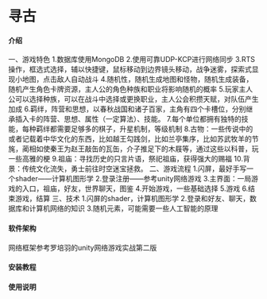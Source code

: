 # 寻古

#### 介绍
一、游戏特色
1.数据库使用MongoDB
2.使用可靠UDP-KCP进行网络同步
3.RTS操作，框选式选择，辅以快捷键，鼠标移动到边界镜头移动，战争迷雾，探索式显现小地图，点击敌人自动战斗
4.随机性，随机生成地图和怪物，随机生成装备，随机产生角色卡牌资源，主人公的角色种族和职业将影响随机的概率
5.玩家主人公可以选择种族，可以在战斗中选择或更换职业，主人公会积攒天赋，对队伍产生加成
6.羁绊，阵营和思想，以春秋战国和诸子百家，主角有四个卡槽位，分别继承插入卡的阵营、思想、属性（一定算法）、技能。
7.每个单位都拥有独特的技能，每种羁绊都需要足够多的棋子，升星机制，等级机制
8.古物：一些传说中的或者记载着中华文化的东西，比如越王勾践剑，比如兰亭集序，比如苏武牧羊的节旄，蔺相如使秦王为赵王敲缶的瓦缶，介子推足下的木屐等，通过这些以科普，玩一些高雅的梗
9.祖庙：寻找历史的只言片语，祭祀祖庙，获得强大的赐福
10.背景：传统文化流失，勇士前往时空迷宝拯救。
二、游戏流程
1.闪屏，最好手写一个shader——计算机图形学
2.登录注册——参考unity网络游戏
3.主界面：一局游戏的入口，祖庙，好友，世界聊天，图鉴
4.开始游戏，一些基础选择
5.游戏
6.结束游戏，结算
三、技术
1.闪屏的shader，计算机图形学
2.登录和好友、聊天，数据库和计算机网络的知识
3.随机元素，可能需要一些人工智能的原理

#### 软件架构

网络框架参考罗培羽的unity网络游戏实战第二版


#### 安装教程


#### 使用说明
